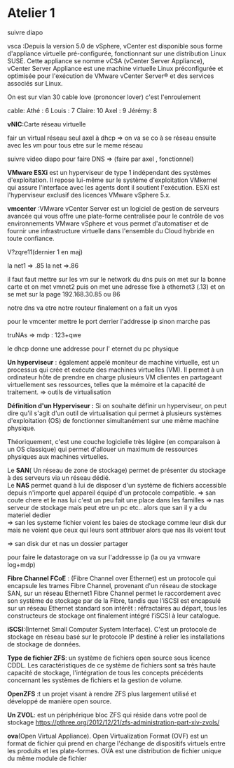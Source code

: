 # Atelier 1

suivre diapo 

vsca :Depuis la version 5.0 de vSphere, vCenter est disponible sous forme d'appliance virtuelle pré-configurée, fonctionnant sur une distribution Linux SUSE. Cette appliance se nomme vCSA (vCenter Server Appliance), vCenter Server Appliance est une machine virtuelle Linux préconfigurée et optimisée pour l'exécution de VMware vCenter Server® et des services associés sur Linux.


On est sur vlan 30
cable love (prononcer lover) c'est l'enroulement

cable:
Athé : 6 
Louis : 7
Claire: 10
Axel : 9
Jérémy: 8

**vNIC**:Carte réseau virtuelle 

fair un virtual réseau seul axel à dhcp => on va se co à se réseau ensuite avec les vm pour tous etre sur le meme réseau

suivre video diapo pour faire DNS => (faire par axel , fonctionnel)

**VMware ESXi** est un hyperviseur de type 1 indépendant des systèmes d'exploitation. Il repose lui-même sur le système d'exploitation VMkernel qui assure l'interface avec les agents dont il soutient l'exécution. ESXi est l'hyperviseur exclusif des licences VMware vSphere 5.x.


**vmcenter** :VMware vCenter Server est un logiciel de gestion de serveurs avancée qui vous offre une plate-forme centralisée pour le contrôle de vos environnements VMware vSphere et vous permet d'automatiser et de fournir une infrastructure virtuelle dans l'ensemble du Cloud hybride en toute confiance.

V?zqre11(dernier 1 en maj)

la net1 => .85
la net =>.86

il faut faut mettre sur les vm sur le network du dns puis on met sur la bonne carte et on met vmnet2
puis on met une adresse fixe à ethernet3 (.13)
et on se met sur la page 192.168.30.85 ou 86

notre dns va etre notre routeur
finalement on a fait un vyos

pour le vmcenter mettre le port derrier l'addresse ip sinon marche pas

truNAs => mdp : 123+qwe

le dhcp donne une addresse pour l' eternet du pc physique


**Un hyperviseur** : également appelé moniteur de machine virtuelle, est un processus qui crée et exécute des machines virtuelles (VM). Il permet à un ordinateur hôte de prendre en charge plusieurs VM clientes en partageant virtuellement ses ressources, telles que la mémoire et la capacité de traitement.
=> outils de virtualisation

**Définition d'un Hyperviseur :**
Si on souhaite définir un hyperviseur, on peut dire qu'il s'agit d'un outil de virtualisation qui permet à plusieurs systèmes d'exploitation (OS) de fonctionner simultanément sur une même machine physique.

Théoriquement, c'est une couche logicielle très légère (en comparaison à un OS classique) qui permet d'allouer un maximum de ressources physiques aux machines virtuelles.


Le **SAN**( Un réseau de zone de stockage) permet de présenter du stockage à des serveurs via un réseau dédié. </br>
Le **NAS** permet quand à lui de disposer d'un système de fichiers accessible depuis n'importe quel appareil équipé d'un protocole compatible.
=> san coute chere et le nas lui c'est un peu fait une place dans les familles 
=> nas serveur de stockage mais peut etre un pc etc.. alors que san il y a du materiel dedier  
=> san les systeme fichier voient les baies de stockage comme leur disk dur mais ne voient que ceux qui leurs sont attribuer alors que nas ils voient tout

=> san disk dur et nas un dossier partager

pour faire le datastorage on va sur l'addressse ip (la ou ya vmware log+mdp)


**Fibre Channel FCoE** : (Fibre Channel over Ethernet) est un protocole qui encapsule les trames Fibre Channel, provenant d'un réseau de stockage SAN, sur un réseau Ethernet1
Fibre Channel permet le raccordement avec son système de stockage par de la Fibre, tandis que l’iSCSI est encapsulé sur un réseau Ethernet standard
son intérêt : réfractaires au départ, tous les constructeurs de stockage ont finalement intégré l’iSCSI à leur catalogue. </br>

 **iSCSI**:(Internet Small Computer System Interface). C'est un protocole de stockage en réseau basé sur le protocole IP destiné à relier les installations de stockage de données.
 
**Type de fichier ZFS**: un système de fichiers open source sous licence CDDL. Les caractéristiques de ce système de fichiers sont sa très haute capacité de stockage, l'intégration de tous les concepts précédents concernant les systèmes de fichiers et la gestion de volume.
 
 **OpenZFS** :t un projet visant à rendre ZFS plus largement utilisé et développé de manière open source.
 
 **Un ZVOL**:  est un périphérique bloc ZFS qui réside dans votre pool de stockage
 https://pthree.org/2012/12/21/zfs-administration-part-xiv-zvols/
 
 **ova**(Open Virtual Appliance). Open Virtualization Format (OVF) est un format de fichier qui prend en charge l'échange de dispositifs virtuels entre les produits et les plate-formes. OVA est une distribution de fichier unique du même module de fichier
 
 
